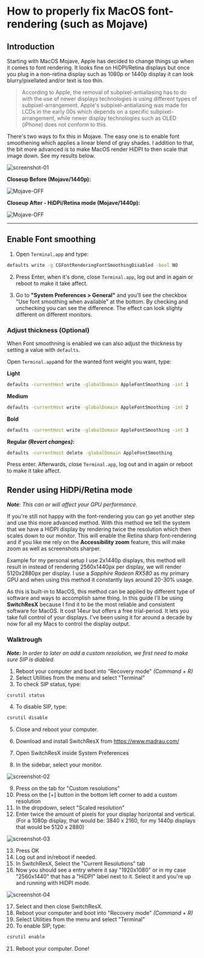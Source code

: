 # How to properly fix MacOS font-rendering (such as Mojave)

## Introduction

Starting with MacOS Mojave, Apple has decided to change things up when it comes to font rendering. It looks fine on HiDPI/Retina displays but once you plug in a non-retina display such as 1080p or 1440p display it can look blurry/pixellated and/or text is too thin.

> According to Apple, the removal of subpixel-antialiasing has to do with the use of newer displays technologies is using different types of subpixel-arrangement. Apple's subpixel-antialiasing was made for LCDs in the early 00s which depends on a specific subpixel-arrangement, while newer display technologies such as OLED (iPhone) does not conform to this.

There's two ways to fix this in Mojave. The easy one is to enable font smoothening which applies a linear blend of gray shades. I addition to that, the bit more advanced is to make MacOS render HiDPI to then scale that image down. See my results below.

![screenshot-01](https://gitlab.com/renegadevi/scripts-and-snippets/raw/master/MacOS/screenshots/fix-font-rendering-01.png)

**Closeup Before (Mojave/1440p):**

![Mojave-OFF](https://gitlab.com/renegadevi/scripts-and-snippets/raw/master/MacOS/screenshots/fix-font-rendering-HiDPi_Mojave-OFF.jpg)

**Closeup After - HiDPi/Retina mode (Mojave/1440p):**

![Mojave-OFF](https://gitlab.com/renegadevi/scripts-and-snippets/raw/master/MacOS/screenshots/fix-font-rendering-HiDPi_Mojave-ON.jpg)


---


## Enable Font smoothing 

1. Open `Terminal.app` and type:

```sh
defaults write -g CGFontRenderingFontSmoothingDisabled -bool NO
```

2. Press Enter, when it's done, close `Terminal.app`, log out and in again or reboot to make it take affect. 

3. Go to **"System Preferences > General"** and you'll see the checkbox "Use font smoothing when available" at the bottom. By checking and unchecking you can see the difference. The effect can look slighty different on different monitors.



### Adjust thickness (Optional)

When Font smoothning is enabled we can also adjust the thickness by setting a value with `defaults`.

Open `Terminal.app`and for the wanted font weight you want, type:

**Light**

```sh
defaults -currentHost write -globalDomain AppleFontSmoothing -int 1
```

**Medium**

```sh
defaults -currentHost write -globalDomain AppleFontSmoothing -int 2
```

**Bold**

```sh
defaults -currentHost write -globalDomain AppleFontSmoothing -int 3
```

**Regular *(Revert changes)*:**

```sh
defaults -currentHost delete -globalDomain AppleFontSmoothing
```

Press enter. Afterwards, close `Terminal.app`, log out and in again or reboot to make it take affect. 



## Render using HiDPi/Retina mode

*__Note__: This can or will affect your GPU performance.*

If you're still not happy with the font-rendering you can go yet another step and use this more advanced method. With this method we tell the system that we have a HiDPI display by rendering twice the resolution which then scales down to our monitor. This will enable the Retina sharp font-rendering and if you like me rely on the **Accessibility zoom** feature, this will make zoom as well as screenshots sharper.

Example for my personal setup I use  2x1440p displays, this method will result in instead of rendering 2560x1440px per display, we will render 5120x2880px per display. I use a *Sapphire Radeon RX580* as my primary GPU and when using this method it constantly lays around 20-30% usage.

As this is built-in to MacOS, this method can be applied by different type of software and ways to accomplish same thing. In this guide I'll be using **SwitchResX** because I find it to be the most reliable and consistent software for MacOS. It cost 14eur but offers a free trial-period. It lets you take full control of your displays. I've been using it for around a decade by now for all my Macs to control the display output.



### Walktrough

*__Note:__ In order to later on add a custom resolution, we first need to make sure SIP is diabled.* 

1. Reboot your computer and boot into "Recovery mode" *(Command + R)*
2. Select Utilities from the menu and select "Terminal"
3. To check SIP status, type:

```sh
csrutil status
```

4. To disable SIP, type:

```sh
csrutil disable
```

5. Close and reboot your computer.

6. Download and install SwitchResX from https://www.madrau.com/

7. Open SwitchResX inside System Preferences

8. In the sidebar, select your monitor.

![screenshot-02](https://gitlab.com/renegadevi/scripts-and-snippets/raw/master/MacOS/screenshots/fix-font-rendering-02.png)

9. Press on the tab for "Custom resolutions"
10. Press on the [+] button in the bottom left corner to add a custom resolution
11. In the dropdown, select "Scaled resolution"
12. Enter twice the amount of pixels for your display horizontal and vertical. (For a 1080p display, that would be: 3840 x 2160, for my 1440p displays that would be 5120 x 2880)

![screenshot-03](https://gitlab.com/renegadevi/scripts-and-snippets/raw/master/MacOS/screenshots/fix-font-rendering-03.png)

13. Press OK
14. Log out and in/reboot if needed.
15. In SwitchResX, Select the "Current Resolutions" tab
16. Now you should see a entry where it say "1920x1080" or in my case "2560x1440" that has a "HiDPI" label next to it. Select it and you're up and running with HiDPI mode.

![screenshot-04](https://gitlab.com/renegadevi/scripts-and-snippets/raw/master/MacOS/screenshots/fix-font-rendering-04.png)

17. Select and then close SwitchResX. 
18. Reboot your computer and boot into "Recovery mode" *(Command + R)*
19. Select Utilities from the menu and select "Terminal"
20. To enable SIP, type:

```sh
csrutil enable
```

21. Reboot your computer. Done!
